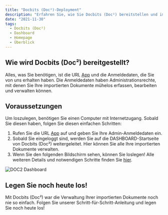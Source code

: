 ```yaml
---
title: "Docbits (Doc²)-Deployment"
description: "Erfahren Sie, wie Sie Docbits (Doc²) bereitstellen und importierte Dokumente erfassen, bearbeiten und verwalten können. Alles, was Sie benötigen, ist die URL und Ihre Login-Daten mit Admin-Rechten."
date: "2021-11-30"
tags:
  - Docbits (Doc²)
  - Dashboard
  - Homepage
  - Überblick
---
```


## Wie wird Docbits (Doc²) bereitgestellt?

Alles, was Sie benötigen, ist die URL [App](https://app.polydocs.io/) und die Anmeldedaten, die Sie von uns erhalten haben. Die Anmeldedaten haben Administrationsrechte, mit denen Sie Ihre importierten Dokumente mühelos erfassen, bearbeiten und verwalten können.

## Voraussetzungen

Um loszulegen, benötigen Sie einen Computer mit Internetzugang. Sobald Sie diesen haben, folgen Sie diesen einfachen Schritten:

1. Rufen Sie die URL [App](https://app.polydocs.io/) auf und geben Sie Ihre Admin-Anmeldedaten ein.
2. Sobald Sie eingeloggt sind, werden Sie auf die DASHBOARD-Startseite von Docbits (Doc²) weitergeleitet. Hier können Sie alle Ihre importierten Dokumente verwalten.
3. Wenn Sie den folgenden Bildschirm sehen, können Sie loslegen! Alle weiteren Details und notwendigen Schritte finden Sie [hier](https://de.docs.fellowpro.com//docbits/manual-import/).

![DOC2 Dashboard](/_images/docbits/deployment/doc2-dashboard-start.png)

## Legen Sie noch heute los!

Mit Docbits (Doc²) war die Verwaltung Ihrer importierten Dokumente noch nie so einfach. Folgen Sie unserer Schritt-für-Schritt-Anleitung und legen Sie noch heute los!

<!-- ![DOC2 Login](/_images/docbits/deployment/doc2-login-seite.png)
 -->
